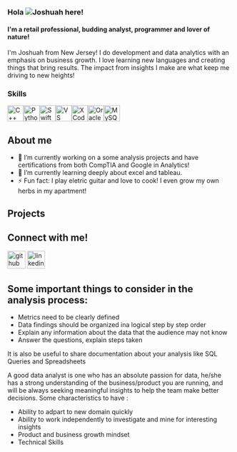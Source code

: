 ### Hola ![](https://user-images.githubusercontent.com/18350557/176309783-0785949b-9127-417c-8b55-ab5a4333674e.gif)Joshuah here!
#### I'm a retail professional, budding analyst, programmer and lover of nature!

I'm Joshuah from New Jersey! I do development and data analytics with an emphasis on business growth. I love learning new languages and creating things that bring results. The impact from insights I make are what keep me driving to new heights!

### Skills

<p align="left">
<a href="https://docs.microsoft.com/en-us/cpp/?view=msvc-170" target="_blank" rel="noreferrer"><img src="https://raw.githubusercontent.com/danielcranney/readme-generator/main/public/icons/skills/cplusplus-colored.svg" width="36" height="36" alt="C++" /></a><a href="https://www.python.org/" target="_blank" rel="noreferrer"><img src="https://raw.githubusercontent.com/danielcranney/readme-generator/main/public/icons/skills/python-colored.svg" width="36" height="36" alt="Python" /></a><a href="https://developer.apple.com/swift/" target="_blank" rel="noreferrer"><img src="https://raw.githubusercontent.com/danielcranney/readme-generator/main/public/icons/skills/swift-colored.svg" width="36" height="36" alt="Swift" /></a><a href="https://code.visualstudio.com/" target="_blank" rel="noreferrer"><img src="https://raw.githubusercontent.com/danielcranney/readme-generator/main/public/icons/skills/visualstudiocode.svg" width="36" height="36" alt="VS Code" /></a><a href="https://www.xcode.com" target="_blank" rel="noreferrer"><img src="https://raw.githubusercontent.com/danielcranney/readme-generator/main/public/icons/skills/xcode.svg" width="36" height="36" alt="XCode" /></a><a href="https://www.oracle.com/uk/index.html" target="_blank" rel="noreferrer"><img src="https://raw.githubusercontent.com/danielcranney/readme-generator/main/public/icons/skills/oracle-colored.svg" width="36" height="36" alt="Oracle" /></a><a href="https://www.mysql.com/" target="_blank" rel="noreferrer"><img src="https://raw.githubusercontent.com/danielcranney/readme-generator/main/public/icons/skills/mysql-colored.svg" width="36" height="36" alt="MySQL" /></a>
</p>

##  About me 
- 🔭 I’m currently working on a some analysis projects and have certifications from both CompTIA and Google in Analytics!
- 🌱 I’m currently learning deeply about excel and tableau. 
- ⚡ Fun fact: I play eletric guitar and love to cook! I even grow my own herbs in my apartment!

## Projects


## Connect with me!

[<img src='https://cdn.jsdelivr.net/npm/simple-icons@3.0.1/icons/github.svg' alt='github' height='40'>](https://github.com/https://github.com/joshwuhh)  [<img src='https://cdn.jsdelivr.net/npm/simple-icons@3.0.1/icons/linkedin.svg' alt='linkedin' height='40'>](https://www.linkedin.com/in/https://www.linkedin.com/in/joshuahjrodriguez//)  

<!--
**joshwuhh/joshwuhh** is a ✨ _special_ ✨ repository because its `README.md` (this file) appears on your GitHub profile.

-->



## Some important things to consider in the analysis process: 
- Metrics need to be clearly defined
- Data findings should be organized ina logical step by step order
- Explain any information about the data that the audience may not know
- Answer the questions, explain steps taken 

It is also be useful to share documentation about your analysis like SQL Queries and Spreadsheets


A good data analyst is one who has an absolute passion for data, he/she has a strong understanding of the business/product you are running, and will be always seeking meaningful insights to help the team make better decisions.
Some characteristics to have :
- Ability to adpart to new domain quickly
- Ability to work independently to investigate and mine for interesting insights
- Product and business growth mindset
- Technical Skills

  

